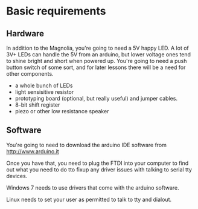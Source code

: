 # Basic requirements

Hardware
-------

In addition to the Magnolia, you're going to need a 5V happy LED. A lot of 3V+ LEDs can handle the 5V from an arduino, but lower voltage ones tend to shine bright and short when powered up. You're going to need a push button switch of some sort, and for later lessons there will be a need for other components.

* a whole bunch of LEDs
* light sensisitive resistor
* prototyping board (optional, but really useful) and jumper cables.
* 8-bit shift register
* piezo or other low resistance speaker

Software
-----

You're going to need to download the arduino IDE software from http://www.arduino.it

Once you have that, you need to plug the FTDI into your computer to find out what you need to do tto fixup any driver issues with talking to serial tty devices.

Windows 7 needs to use drivers that come with the arduino software.

Linux needs to set your user as permitted to talk to tty and dialout.

